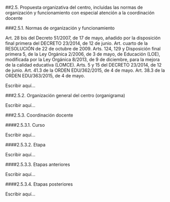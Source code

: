 ##2.5. Propuesta organizativa del centro, incluidas las normas de organización y funcionamiento con especial atención a la coordinación docente

###2.5.1. Normas de organización y funcionamiento

Art. 28 bis del Decreto 51/2007, de 17 de mayo, añadido por la disposición final primera del DECRETO 23/2014, de 12 de junio.
Art. cuarto de la RESOLUCIÓN de 22 de octubre de 2009.
Arts. 124, 129 y Disposición final primera 5, de la Ley Orgánica 2/2006, de 3 de mayo, de Educación (LOE), modificada por la Ley Orgánica 8/2013, de 9 de diciembre, para la mejora de la calidad educativa (LOMCE).
Arts. 5 y 15 del DECRETO 23/2014, de 12 de junio.
Art. 41.3 de la ORDEN EDU/362/2015, de 4 de mayo.
Art. 38.3 de la ORDEN EDU/363/2015, de 4 de mayo.

Escribir aquí...

###2.5.2. Organización general del centro (organigrama)

Escribir aquí...

###2.5.3. Coordinación docente

####2.5.3.1. Curso

Escribir aquí...

####2.5.3.2. Etapa

Escribir aquí...

####2.5.3.3. Etapas anteriores

Escribir aquí...

####2.5.3.4. Etapas posteriores

Escribir aquí...

